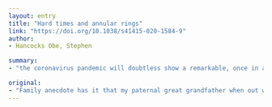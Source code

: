 ```yaml
---
layout: entry
title: "Hard times and annular rings"
link: "https://doi.org/10.1038/s41415-020-1584-9"
author:
- Hancocks Obe, Stephen

summary:
- "the coronavirus pandemic will doubtless show a remarkable, once in a generation. If we had human annular rings 2020 is destined to be as skinny as they come. For dentistry these are hard times indeed. 'There, another oak.' Trees come to mind just now because of their fascinating pattern. Variations in width of each ring for each year of growth shows how in some years it is strong and robust, others thin and weak."

original:
- "Family anecdote has it that my paternal great grandfather when out walking in the countryside in the autumn would stop whenever he saw a fallen acorn and make a hole in the ground with his walking stick. Tapping the nut into the earthly cavity and covering it with soil he would proudly declare 'there, another oak.' Trees come to mind just now because of their fascinating pattern of annular rings, the concentric circles that show on the cut surfaces of trunks. The variations in width of each ring for each year of growth shows how in some years it is strong and robust, others thin and weak. The coronavirus pandemic will doubtless show a remarkable, once in a generation, once in a century slowdown of human activity and certainly of economic growth. If we had human annular rings 2020 is destined to be as skinny as they come. And for dentistry these are hard times indeed. "
---
```


